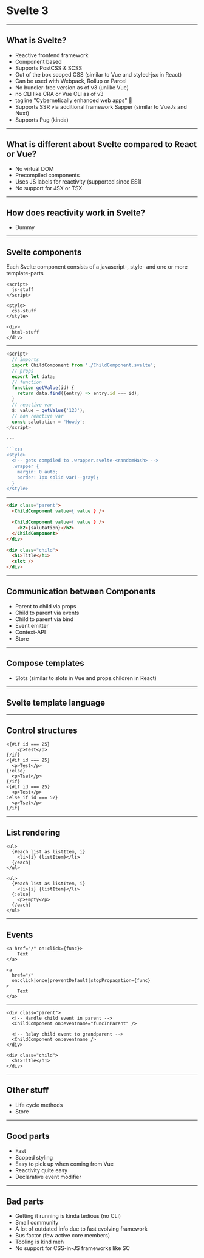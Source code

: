 # Svelte 3

---

## What is Svelte?

* Reactive frontend framework
* Component based
* Supports PostCSS & SCSS
* Out of the box scoped CSS (similar to Vue and styled-jsx in React)
* Can be used with Webpack, Rollup or Parcel
* No bundler-free version as of v3 (unlike Vue)
* no CLI like CRA or Vue CLI as of v3
* tagline "Cybernetically enhanced web apps" 🤔
* Supports SSR via additional framework Sapper (similar to VueJs and Nuxt)
* Supports Pug (kinda)

---

## What is different about Svelte compared to React or Vue?

* No virtual DOM
* Precompiled components
* Uses JS labels for reactivity (supported since ES1)
* No support for JSX or TSX

---

## How does reactivity work in Svelte?

* Dummy

---

## Svelte components

<!-- .slide: style="text-align: left;"> -->
Each Svelte component consists of a javascript-, style- and one or more template-parts

```
<script>
  js-stuff
</script>

<style>
  css-stuff
</style>

<div>
  html-stuff
</div>
```

---

```javascript
<script>
  // imports
  import ChildComponent from './ChildComponent.svelte';
  // props
  export let data;
  // function
  function getValue(id) {
    return data.find((entry) => entry.id === id);
  }
  // reactive var
  $: value = getValue('123');
  // non reactive var
  const salutation = 'Howdy';
</script>

---

```css
<style>
  <!-- gets compiled to .wrapper.svelte-<randomHash> -->
  .wrapper {
    margin: 0 auto;
    border: 1px solid var(--gray);
  }
</style>
```

---

```html
<div class="parent">
  <ChildComponent value={ value } />

  <ChildComponent value={ value } />
    <h2>{salutation}</h2>
  </ChildComponent>
</div>

<div class="child">
  <h1>Title</h1>
  <slot />
</div>
```

---

## Communication between Components

* Parent to child via props
* Child to parent via events
* Child to parent via bind
* Event emitter
* Context-API
* Store

---

## Compose templates
* Slots (similar to slots in Vue and props.children in React)

---

## Svelte template language

---

## Control structures

```
<{#if id === 25}
	<p>Test</p>
{/if}
<{#if id === 25}
  <p>Test</p>
{:else}
  <p>Tset</p>
{/if}
<{#if id === 25}
  <p>Test</p>
:else if id === 52}
  <p>Tset</p>
{/if}
```

---

## List rendering

```
<ul>
  {#each list as listItem, i}
    <li>{i} {listItem}</li>
  {/each}
</ul>

<ul>
  {#each list as listItem, i}
    <li>{i} {listItem}</li>
  {:else}
    <p>Empty</p>
  {/each}
</ul>
```

---

## Events

```
<a href="/" on:click={func}>
	Text
</a>

<a
  href="/"
  on:click|once|preventDefault|stopPropagation={func}
>
	Text
</a>
```

---

```
<div class="parent">
  <!-- Handle child event in parent -->
  <ChildComponent on:eventname="funcInParent" />

  <!-- Relay child event to grandparent -->
  <ChildComponent on:eventname />
</div>

<div class="child">
  <h1>Title</h1>
</div>
```

---

## Other stuff
* Life cycle methods
* Store

---

## Good parts

* Fast
* Scoped styling
* Easy to pick up when coming from Vue
* Reactivity quite easy
* Declarative event modifier

---

## Bad parts

* Getting it running is kinda tedious (no CLI)
* Small community
* A lot of outdated info due to fast evolving framework
* Bus factor (few active core members)
* Tooling is kind meh
* No support for CSS-in-JS frameworks like SC
